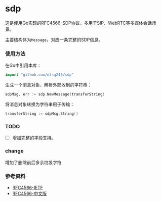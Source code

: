 # sdp

这是使用Go实现的RFC4566-SDP协议。多用于SIP、WebRTC等多媒体会话场景。

主要结构体为`Message`，对应一条完整的SDP信息。

### 使用方法

在Go中引用本库：

```go
import "github.com/nfsq246/sdp"
```

生成一个消息对象，解析外部收到的字符串：

```go
sdpMsg, err := sdp.NewMessage(transferString)
```

将消息对象转换为字符串用于传输：

```go
transferString := sdpMsg.String()
```

### TODO

- [ ] 增加完整的字段支持。

### change

增加了删除前后多余垃圾字符

### 参考资料

* [RFC4566-IETF](https://tools.ietf.org/html/rfc4566)
* [RFC4566-中文版](http://www.docin.com/p-52701644.html)
